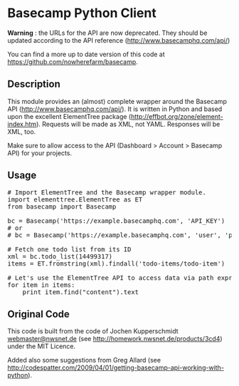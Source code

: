 Basecamp Python Client
======================
**Warning** : the URLs for the API are now deprecated. They should be updated according to the API reference (http://www.basecamphq.com/api/)

You can find a more up to date version of this code at https://github.com/nowherefarm/basecamp.

Description
-----------
This module provides an (almost) complete wrapper around the Basecamp API
(http://www.basecamphq.com/api/). It is written in Python and based upon the
excellent ElementTree package (http://effbot.org/zone/element-index.htm).
Requests will be made as XML, not YAML. Responses will be XML, too.

Make sure to allow access to the API (Dashboard > Account > Basecamp API) for
your projects.

Usage
-----
<pre>
# Import ElementTree and the Basecamp wrapper module.
import elementtree.ElementTree as ET
from basecamp import Basecamp

bc = Basecamp('https://example.basecamphq.com', 'API_KEY')
# or 
# bc = Basecamp('https://example.basecamphq.com', 'user', 'password')

# Fetch one todo list from its ID
xml = bc.todo_list(14499317)
items = ET.fromstring(xml).findall('todo-items/todo-item')

# Let's use the ElementTree API to access data via path expressions:
for item in items:
    print item.find("content").text
</pre>

Original Code
-------------
This code is built from the code of Jochen Kupperschmidt <webmaster@nwsnet.de> (see http://homework.nwsnet.de/products/3cd4) under the MIT Licence.

Added also some suggestions from Greg Allard (see http://codespatter.com/2009/04/01/getting-basecamp-api-working-with-python).